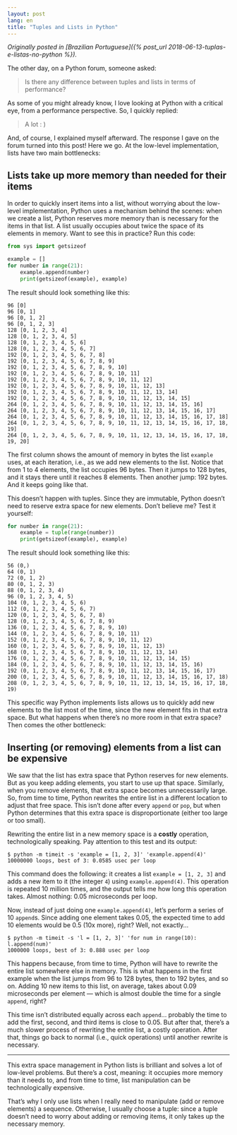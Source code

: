 ```yaml
---
layout: post
lang: en
title: "Tuples and Lists in Python"
---
```


_Originally posted in [Brazilian Portuguese]({% post_url 2018-06-13-tuplas-e-listas-no-python %})._

The other day, on a Python forum, someone asked:

> Is there any difference between tuples and lists in terms of performance?

As some of you might already know, I love looking at Python with a critical eye, from a performance perspective. So, I quickly replied:

> A lot : )

And, of course, I explained myself afterward. The response I gave on the forum turned into this post! Here we go. At the low-level implementation, lists have two main bottlenecks:

## Lists take up more memory than needed for their items

In order to quickly insert items into a list, without worrying about the low-level implementation, Python uses a mechanism behind the scenes: when we create a list, Python reserves more memory than is necessary for the items in that list. A list usually occupies about twice the space of its elements in memory. Want to see this in practice? Run this code:

```python
from sys import getsizeof

example = []
for number in range(21):
    example.append(number)
    print(getsizeof(example), example)
```

The result should look something like this:

```
96 [0]
96 [0, 1]
96 [0, 1, 2]
96 [0, 1, 2, 3]
128 [0, 1, 2, 3, 4]
128 [0, 1, 2, 3, 4, 5]
128 [0, 1, 2, 3, 4, 5, 6]
128 [0, 1, 2, 3, 4, 5, 6, 7]
192 [0, 1, 2, 3, 4, 5, 6, 7, 8]
192 [0, 1, 2, 3, 4, 5, 6, 7, 8, 9]
192 [0, 1, 2, 3, 4, 5, 6, 7, 8, 9, 10]
192 [0, 1, 2, 3, 4, 5, 6, 7, 8, 9, 10, 11]
192 [0, 1, 2, 3, 4, 5, 6, 7, 8, 9, 10, 11, 12]
192 [0, 1, 2, 3, 4, 5, 6, 7, 8, 9, 10, 11, 12, 13]
192 [0, 1, 2, 3, 4, 5, 6, 7, 8, 9, 10, 11, 12, 13, 14]
192 [0, 1, 2, 3, 4, 5, 6, 7, 8, 9, 10, 11, 12, 13, 14, 15]
264 [0, 1, 2, 3, 4, 5, 6, 7, 8, 9, 10, 11, 12, 13, 14, 15, 16]
264 [0, 1, 2, 3, 4, 5, 6, 7, 8, 9, 10, 11, 12, 13, 14, 15, 16, 17]
264 [0, 1, 2, 3, 4, 5, 6, 7, 8, 9, 10, 11, 12, 13, 14, 15, 16, 17, 18]
264 [0, 1, 2, 3, 4, 5, 6, 7, 8, 9, 10, 11, 12, 13, 14, 15, 16, 17, 18, 19]
264 [0, 1, 2, 3, 4, 5, 6, 7, 8, 9, 10, 11, 12, 13, 14, 15, 16, 17, 18, 19, 20]
```

The first column shows the amount of memory in bytes the list `example` uses, at each iteration, i.e., as we add new elements to the list. Notice that from 1 to 4 elements, the list occupies 96 bytes. Then it jumps to 128 bytes, and it stays there until it reaches 8 elements. Then another jump: 192 bytes. And it keeps going like that.

This doesn’t happen with tuples. Since they are immutable, Python doesn’t need to reserve extra space for new elements. Don’t believe me? Test it yourself:

```python
for number in range(21):
    example = tuple(range(number))
    print(getsizeof(example), example)
```

The result should look something like this:

```
56 (0,)
64 (0, 1)
72 (0, 1, 2)
80 (0, 1, 2, 3)
88 (0, 1, 2, 3, 4)
96 (0, 1, 2, 3, 4, 5)
104 (0, 1, 2, 3, 4, 5, 6)
112 (0, 1, 2, 3, 4, 5, 6, 7)
120 (0, 1, 2, 3, 4, 5, 6, 7, 8)
128 (0, 1, 2, 3, 4, 5, 6, 7, 8, 9)
136 (0, 1, 2, 3, 4, 5, 6, 7, 8, 9, 10)
144 (0, 1, 2, 3, 4, 5, 6, 7, 8, 9, 10, 11)
152 (0, 1, 2, 3, 4, 5, 6, 7, 8, 9, 10, 11, 12)
160 (0, 1, 2, 3, 4, 5, 6, 7, 8, 9, 10, 11, 12, 13)
168 (0, 1, 2, 3, 4, 5, 6, 7, 8, 9, 10, 11, 12, 13, 14)
176 (0, 1, 2, 3, 4, 5, 6, 7, 8, 9, 10, 11, 12, 13, 14, 15)
184 (0, 1, 2, 3, 4, 5, 6, 7, 8, 9, 10, 11, 12, 13, 14, 15, 16)
192 (0, 1, 2, 3, 4, 5, 6, 7, 8, 9, 10, 11, 12, 13, 14, 15, 16, 17)
200 (0, 1, 2, 3, 4, 5, 6, 7, 8, 9, 10, 11, 12, 13, 14, 15, 16, 17, 18)
208 (0, 1, 2, 3, 4, 5, 6, 7, 8, 9, 10, 11, 12, 13, 14, 15, 16, 17, 18, 19)
```

This specific way Python implements lists allows us to quickly add new elements to the list most of the time, since the new element fits in that extra space. But what happens when there’s no more room in that extra space? Then comes the other bottleneck:

## Inserting (or removing) elements from a list can be expensive

We saw that the list has extra space that Python reserves for new elements. But as you keep adding elements, you start to use up that space. Similarly, when you remove elements, that extra space becomes unnecessarily large. So, from time to time, Python rewrites the entire list in a different location to adjust that free space. This isn’t done after every `append` or `pop`, but when Python determines that this extra space is disproportionate (either too large or too small).

Rewriting the entire list in a new memory space is a **costly** operation, technologically speaking. Pay attention to this test and its output:

```console
$ python -m timeit -s 'example = [1, 2, 3]' 'example.append(4)'
10000000 loops, best of 3: 0.0585 usec per loop
```

This command does the following: it creates a list `example = [1, 2, 3]` and adds a new item to it (the integer `4`) using `example.append(4)`. This operation is repeated 10 million times, and the output tells me how long this operation takes. Almost nothing: 0.05 microseconds per loop.

Now, instead of just doing one `example.append(4)`, let’s perform a series of 10 `append`s. Since adding one element takes 0.05, the expected time to add 10 elements would be 0.5 (10x more), right? Well, not exactly…

```console
$ python -m timeit -s 'l = [1, 2, 3]' 'for num in range(10): l.append(num)'
1000000 loops, best of 3: 0.888 usec per loop
```

This happens because, from time to time, Python will have to rewrite the entire list somewhere else in memory. This is what happens in the first example when the list jumps from 96 to 128 bytes, then to 192 bytes, and so on. Adding 10 new items to this list, on average, takes about 0.09 microseconds per element — which is almost double the time for a single `append`, right?

This time isn’t distributed equally across each `append`... probably the time to add the first, second, and third items is close to 0.05. But after that, there’s a much slower process of rewriting the entire list, a costly operation. After that, things go back to normal (i.e., quick operations) until another rewrite is necessary.

---

This extra space management in Python lists is brilliant and solves a lot of low-level problems. But there’s a cost, meaning: it occupies more memory than it needs to, and from time to time, list manipulation can be technologically expensive.

That’s why I only use lists when I really need to manipulate (add or remove elements) a sequence. Otherwise, I usually choose a tuple: since a tuple doesn’t need to worry about adding or removing items, it only takes up the necessary memory.
